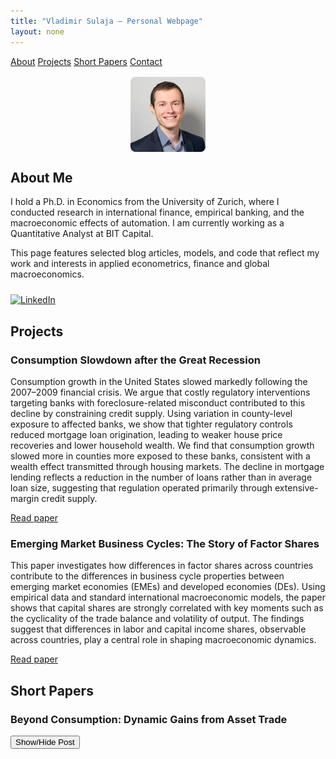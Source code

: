 ```yaml
---
title: "Vladimir Sulaja – Personal Webpage"
layout: none
---
```


<link rel="stylesheet" href="style.css">
<script src="https://polyfill.io/v3/polyfill.min.js?features=es6"></script>
<script id="MathJax-script" async
        src="https://cdn.jsdelivr.net/npm/mathjax@3/es5/tex-mml-chtml.js"></script>

<div class="navbar">
  <a href="#about">About</a>
  <a href="#projects">Projects</a>
  <a href="#shortpapers">Short Papers</a>
  <a href="#contact">Contact</a>
</div>

<div class="container">

<img src="photo.jpg" alt="My Photo" style="border-radius: 8px; max-width: 120px; display: block; margin: 1rem auto;">

<h2 id="about">About Me</h2>

<p>
I hold a Ph.D. in Economics from the University of Zurich, where I conducted research in international finance, empirical banking, and the macroeconomic effects of automation. I am currently working as a Quantitative Analyst at BIT Capital.
</p>
<p>
This page features selected blog articles, models, and code that reflect my work and interests in applied econometrics, finance and global macroeconomics.
</p>

<div style="margin-top: 1.5rem;">
  <a href="https://www.linkedin.com/in/vladimir-sulaja-43686550" target="_blank">
    <img src="https://cdn.jsdelivr.net/gh/simple-icons/simple-icons/icons/linkedin.svg"
         alt="LinkedIn"
         style="width: 24px; height: 24px;">
  </a>
</div>

<h2 id="projects">Projects</h2>

<div class="project">
  <h3>Consumption Slowdown after the Great Recession</h3>
  <p>
    Consumption growth in the United States slowed markedly following the 2007–2009 financial crisis. We argue that costly regulatory interventions targeting banks with foreclosure-related misconduct contributed to this decline by constraining credit supply. Using variation in county-level exposure to affected banks, we show that tighter regulatory controls reduced mortgage loan origination, leading to weaker house price recoveries and lower household wealth. We find that consumption growth slowed more in counties more exposed to these banks, consistent with a wealth effect transmitted through housing markets. The decline in mortgage lending reflects a reduction in the number of loans rather than in average loan size, suggesting that regulation operated primarily through extensive-margin credit supply.
  </p>
  <p><a href="projects/simonsulaja-consumptionslowdown.pdf" target="_blank">Read paper</a></p>
</div>

<div class="project">
  <h3>Emerging Market Business Cycles: The Story of Factor Shares</h3>
  <p>
    This paper investigates how differences in factor shares across countries contribute to the differences in business cycle properties between emerging market economies (EMEs) and developed economies (DEs). Using empirical data and standard international macroeconomic models, the paper shows that capital shares are strongly correlated with key moments such as the cyclicality of the trade balance and volatility of output. The findings suggest that differences in labor and capital income shares, observable across countries, play a central role in shaping macroeconomic dynamics.
  </p>
  <p><a href="projects/eme_bc.pdf" target="_blank">Read paper</a></p>
</div>

<h2 id="shortpapers">Short Papers</h2>

<div class="project">
  <h3>Beyond Consumption: Dynamic Gains from Asset Trade</h3>
  <button onclick="toggleVisibility('shortpaper1')">Show/Hide Post</button>

<div id="shortpaper1" style="display: none; margin-top: 1rem;">
  <h4>Idea</h4>
  <p>
    This short article explores how allowing for more financial openness can significantly enhance macroeconomic stability by delinking domestic interest rates from productivity shocks. I argue that standard consumption risk-sharing literature underestimates the welfare gains from international financial integration by neglecting the investment channel. Using a simple small open economy DSGE model -- as in Neumayer and Perri 2006 -- I demonstrate that allowing for a non-zero trade balance enables economies to better manage productivity shocks, thus enabling higher investment during booms, and lower drop in investment during busts.
  </p>

  <h4>1. Introduction</h4>
  <p>
    The literature on international consumption risk sharing has long concluded that the welfare gains from global financial integration are small — often less than 1% of lifetime consumption. Seminal contributions by Lucas (1987), Obstfeld and Rogoff (1995), and more recently Gourinchas and Jeanne (2006) all show that the main benefit of risk sharing arises from the smoothing of consumption over time and states of nature. 
  </p>
  <p>
    However, these studies typically neglect an important macroeconomic channel: <strong>investment amplification through interest rate smoothing</strong>. When the trade balance is restricted (e.g., balanced every period), countries must finance investment solely through domestic savings. In response to a productivity shock, interest rate increases and vice versa during a drop in productivity. 
  </p>
  <p>
    By contrast, when the <strong>trade balance can vary</strong>, countries can borrow during booms (or save during busts) to stabilize interest rates and <strong>optimize capital accumulation</strong>. This mechanism generates a second-round welfare gain that traditional consumption-only models miss.
  </p>
  <p>
    Previous studies have already examined the effects of financial openness on the cyclicality of investment (Mendoza, 1991), where its shown that in a SOE model, investment is less procyclical due to the possibility to borrow capital. Similarly, Correia, Neves, and Rebelo in their 1995 paper show that capital mobility reduces to co-movement of savings and investments. In this article, I want to show that it is this possibility to borrow and lend that increases permanent income of a country. I show how depending on the elasticity of trade balance with respect to output, investment can be less procyclical, which results in a higher permanent income. I do this by introducing a term in the interest rate equation, which enables us to make interest rate more or less correlated to output.
  </p>

  <p>
    With this setup we can generate moments that correspond to countercyclical and acyclical trade balances in emerging market economies (EMEs) and developed economies (DEs), as well as countercyclical interest rates of EMEs. This further translates into less procyclical investment and higher permanent income. From here it also follows that those who benefit more from capital flows are EMEs. I will explain in the next post why I believe this is the case.
  </p>

  <h4>2. The Model</h4>
  <ul>
      <li><strong>Technology shocks:</strong> \( a_t = \rho_a a_{t-1} + \varepsilon^a_t \)</li>
      <li><strong>Interest rate shock:</strong> \( z_t = \rho_z z_{t-1} + \varepsilon^z_t \)</li>
      <li><strong>Interest rate rule:</strong> \( r_t = z_t + \phi_b b_{t-1} + \eta y_t \)</li>
      <li><strong>Production:</strong> \( y_t = e^{a_t} \cdot k_{t-1}^{\alpha} \cdot l_t^{1 - \alpha} \)</li>
      <li><strong>Investment decision:</strong><br>
        \[
        i_t = \phi k_{t-1} \left[ \alpha e^{a_t} k_{t-1}^{\alpha - 1} l_t^{1 - \alpha} - r_t - \theta l_t \right] + \delta k_{t-1}
        \]
      </li>
      <li><strong>Capital accumulation:</strong> \( k_t = (1 - \delta) k_{t-1} + i_t \)</li>
      <li><strong>Labor-leisure condition:</strong> \( \phi_L l_t^{\psi} = (1 - \alpha) e^{a_t} k_{t-1}^\alpha l_t^{-\alpha} \)</li>
      <li><strong>Budget constraint:</strong> \( c_t + i_t + r_t b_{t-1} = y_t \)</li>
      <li><strong>Debt evolution:</strong> \( b_t = c_t + i_t + r_t b_{t-1} - y_t \)</li>
    </ul>
<p>
    Note the key term Eta in the interest rate equation. With this I want to capture the elasticity of interest rates to output. In this short article I do not want to explain what it is, but just to use it to show how it can help us explain what the benefits of financial openness of a country are. In addition to this model, I also use a standard close economy model with the same utility and production function, and same parametrization to represent the financial autarky case.
  </p>
<button onclick="toggleVisibility('dynare_code')">Show/Hide Dynare Code</button>
  <h4>3. Dynare Implementation</h4>
  <pre id='dynare_code' style="display: none; margin-top: 1rem;"><code>
var c y i k b r a z l;
varexo e_a e_z;

parameters beta alpha delta theta phi rho_a rho_z sigma_a sigma_z phi_b phi_L psi eta;

beta     = 0.96;
alpha    = 0.36;
delta    = 0.10;
theta    = 0.20;
phi      = 0.1;
phi_b    = 0.10;
phi_L    = 1.5;
psi      = 1.5;
rho_a    = 0.95;
rho_z    = 0.80;
sigma_a  = 0.015;
sigma_z  = 0.001;
eta      = 0.01;

model;
a = rho_a * a(-1) + e_a;
z = rho_z * z(-1) + e_z;
r = z + phi_b * b(-1) + eta * y;
y = exp(a) * k(-1)^alpha * l^(1 - alpha);
i = phi * k(-1) * ((alpha * exp(a) * k(-1)^(alpha - 1) * l^(1 - alpha)) - r - theta * l) + delta * k(-1);
k = (1 - delta) * k(-1) + i;
phi_L * l^psi = (1 - alpha) * exp(a) * k(-1)^alpha * l^(-alpha);
c + i + r * b(-1) = y;
b = c + i + r * b(-1) - y;
end;

initval;
a = 0; z = 0; k = 1; b = 0; l = 1; r = 0.04; y = 1; i = delta; c = y - i;
end;

shocks;
var e_a; stderr sigma_a;
var e_z; stderr sigma_z;
end;

steady;
check;
stoch_simul(order=1, periods=5000, drop=1000, hp_filter=1600);
</code></pre>


<h4>4. Mechanism: Interest Rate Smoothing and Permanent Income</h4>
<p>
  When interest rates rise with output, investment becomes expensive exactly when productivity is high. This distorts the optimal allocation of capital: firms and households want to invest, but are discouraged by high borrowing costs. Conversely, in downturns, interest rates fall but investment opportunities are limited. This procyclicality of interest rates leads to inefficient intertemporal allocation.
</p>

<p>
  A flexible trade balance, however, allows a country to <strong>decouple its domestic interest rate from its output</strong>. When domestic output is high, the country can run a trade deficit (import capital), preventing rates from rising too sharply. When output is low, it can run a surplus (export capital), keeping rates from falling too far.
</p>

<p>
  To see why the previous is true, consider a simple model where we abstract from adjustment costs and fixed interest rate, plus we have no labor in the production function. In this case the capital will be set so that the marginal product of capital \( r = (\alpha k^{\alpha-1}), from where we can get to
        \( k = (\frac{r}{\alpha})^{\frac{1}{\alpha-1}})
</p>

<p>
  This <strong>interest rate smoothing</strong> leads to higher investment when it's most productive — during times of high productivity shocks. In turn, this amplifies the capital stock in future periods and raises the path of future income. 
</p>

<p>
  Since <strong>permanent income</strong> is the present value of all future disposable income flows, a more elastic investment response leads to:
</p>

<p style="margin-left: 2rem;">
  \( PI_t = r \cdot \left(b_t + \sum_{s=t}^{\infty} \frac{y_s - i_s}{(1 + r)^{s-t}} \right) \)
</p>

<p>
  Higher output from more productive investment (and relatively stable consumption paths) thus raises permanent income, even if short-run consumption does not change much. This is the core reason why <strong>the welfare gains from financial openness are underestimated</strong> when the investment channel is ignored.
</p>

<h4>Visual Results</h4>
<p>The following charts illustrate the quantitative impact of trade balance adjustment on macroeconomic dynamics:</p>

<div style="margin-bottom: 2rem;">
  <h5>Investment and Output (HP-Filtered Correlation)</h5>
  <img src="graphs/inv_output.png" alt="Investment and Output Correlation" style="max-width:100%; height:auto; border: 1px solid #ccc; padding: 4px;">
</div>

<div style="margin-bottom: 2rem;">
  <h5>Interest Rate and Output (HP-Filtered Correlation)</h5>
  <img src="graphs/ir_output.png" alt="Interest Rate and Output Correlation" style="max-width:100%; height:auto; border: 1px solid #ccc; padding: 4px;">
</div>

<div style="margin-bottom: 2rem;">
  <h5>Present Value of Output</h5>
  <img src="graphs/present_value.png" alt="Present Value of Output" style="max-width:100%; height:auto; border: 1px solid #ccc; padding: 4px;">
</div>

<p>One can see that for lower values of eta, interest rate and output have lower correlation. Invesment and output become more correlated as positive productivity shocks are not attenuated by rising interest rates. As a result permanent income is higher in this economy when it is able to access international financial markets and can be around 35% higher compared to the closed economy case.</p>

  <h4>5. Thoughts</h4>
  <p>
    While the consumption risk sharing literature finds small gains from financial openness, that result hinges on the omission of investment dynamics. When countries can run trade imbalances, they stabilize domestic interest rates and allocate capital more effectively in response to shocks. This amplifies the effect of productivity on investment and permanent income, resulting in significant welfare gains. In a simple model, lifetime consumption can increase close to 40% compared to the autarky case.
  </p>
</div>
</div>

</div>

<script>
  function toggleVisibility(id) {
    const el = document.getElementById(id);
    if (el.style.display === "none") {
      el.style.display = "block";
    } else {
      el.style.display = "none";
    }
  }
</script>


